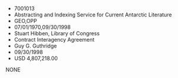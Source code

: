 * 7001013
* Abstracting and Indexing Service for Current Antarctic      Literature
* GEO,OPP
* 07/01/1970,09/30/1998
* Stuart Hibben, Library of Congress
* Contract Interagency Agreement
* Guy  G. Guthridge
* 09/30/1998
* USD 4,807,218.00

NONE